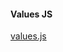 #### Values JS

[values.js](https://github.com/noeldelgado/values.js)
                                                                                                                                                                                                                                                                                        